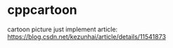 # cppcartoon
cartoon picture
just implement article: https://blog.csdn.net/kezunhai/article/details/11541873

